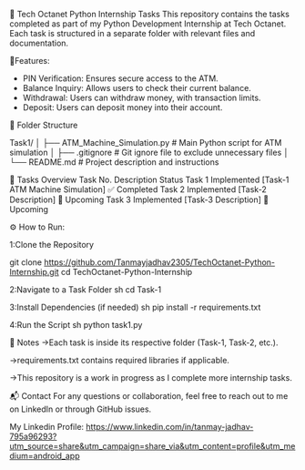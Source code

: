 📌 Tech Octanet Python Internship Tasks
This repository contains the tasks completed as part of my Python Development Internship at Tech Octanet. Each task is structured in a separate folder with relevant files and documentation.

📌Features:

- PIN Verification: Ensures secure access to the ATM.
- Balance Inquiry: Allows users to check their current balance.
- Withdrawal: Users can withdraw money, with transaction limits.
- Deposit: Users can deposit money into their account.


📂 Folder Structure

Task1/ │ ├── ATM_Machine_Simulation.py # Main Python script for ATM simulation │ ├── .gitignore # Git ignore file to exclude unnecessary files │ └── README.md # Project description and instructions

📜 Tasks Overview
Task No.	Description	Status
Task 1	Implemented [Task-1 ATM Machine Simulation]	✅ Completed
Task 2	Implemented [Task-2 Description]	🚀 Upcoming
Task 3	Implemented [Task-3 Description]	🚀 Upcoming


⚙️ How to Run:

1:Clone the Repository

git clone https://github.com/Tanmayjadhav2305/TechOctanet-Python-Internship.git
cd TechOctanet-Python-Internship

2:Navigate to a Task Folder
sh
cd Task-1

3:Install Dependencies (if needed)
sh
pip install -r requirements.txt

4:Run the Script
sh
python task1.py


📌 Notes
->Each task is inside its respective folder (Task-1, Task-2, etc.).

->requirements.txt contains required libraries if applicable.

->This repository is a work in progress as I complete more internship tasks.


📬 Contact
For any questions or collaboration, feel free to reach out to me on LinkedIn or through GitHub issues.

My Linkedin Profile: https://www.linkedin.com/in/tanmay-jadhav-795a96293?utm_source=share&utm_campaign=share_via&utm_content=profile&utm_medium=android_app

